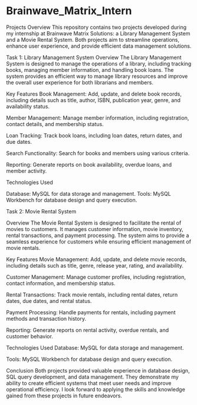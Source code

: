 # Brainwave_Matrix_Intern
Projects Overview
This repository contains two projects developed during my internship at Brainwave Matrix Solutions: a Library Management System and a Movie Rental System. Both projects aim to streamline operations, enhance user experience, and provide efficient data management solutions.

Task 1: Library Management System
Overview
The Library Management System is designed to manage the operations of a library, including tracking books, managing member information, and handling book loans. The system provides an efficient way to manage library resources and improve the overall user experience for both librarians and members.

Key Features
Book Management: Add, update, and delete book records, including details such as title, author, ISBN, publication year, genre, and availability status.

Member Management: Manage member information, including registration, contact details, and membership status.

Loan Tracking: Track book loans, including loan dates, return dates, and due dates.

Search Functionality: Search for books and members using various criteria.

Reporting: Generate reports on book availability, overdue loans, and member activity.

Technologies Used

Database: MySQL for data storage and management.
Tools: MySQL Workbench for database design and query execution.


Task 2: Movie Rental System

Overview
The Movie Rental System is designed to facilitate the rental of movies to customers. It manages customer information, movie inventory, rental transactions, and payment processing. The system aims to provide a seamless experience for customers while ensuring efficient management of movie rentals.

Key Features
Movie Management: Add, update, and delete movie records, including details such as title, genre, release year, rating, and availability.

Customer Management: Manage customer profiles, including registration, contact information, and membership status.

Rental Transactions: Track movie rentals, including rental dates, return dates, due dates, and rental status.

Payment Processing: Handle payments for rentals, including payment methods and transaction history.

Reporting: Generate reports on rental activity, overdue rentals, and customer behavior.


Technologies Used
Database: MySQL for data storage and management.

Tools: MySQL Workbench for database design and query execution.


Conclusion
Both projects provided valuable experience in database design, SQL query development, and data management. They demonstrate my ability to create efficient systems that meet user needs and improve operational efficiency. I look forward to applying the skills and knowledge gained from these projects in future endeavors.
